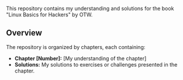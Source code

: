 This repository contains my understanding and solutions for the book "Linux Basics for Hackers" by OTW.

## Overview

The repository is organized by chapters, each containing:

- **Chapter [Number]:** [My understanding of the chapter]
- **Solutions:** My solutions to exercises or challenges presented in the chapter.

